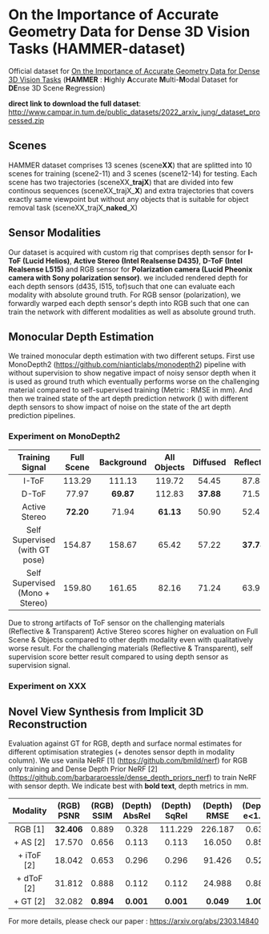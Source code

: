 # On the Importance of Accurate Geometry Data for Dense 3D Vision Tasks (HAMMER-dataset)
Official dataset for [On the Importance of Accurate Geometry Data for Dense 3D Vision Tasks](https://arxiv.org/abs/2303.14840) (**HAMMER** : **H**ighly **A**ccurate **M**ulti-**M**odal Dataset for **DE**nse 3D Scene **R**egression)

**direct link to download the full dataset**: http://www.campar.in.tum.de/public_datasets/2022_arxiv_jung/_dataset_processed.zip

## Scenes
HAMMER dataset comprises 13 scenes (scene**XX**) that are splitted into 10 scenes for training (scene2-11) and 3 scenes (scene12-14) for testing. Each scene has two trajectories (sceneXX_**trajX**) that are divided into few continous sequences (sceneXX_trajX_**X**) and extra trajectories that covers exactly same viewpoint but without any objects that is suitable for object removal task (sceneXX_trajX_**naked**_X)

## Sensor Modalities
Our dataset is acquired with custom rig that comprises depth sensor for **I-ToF (Lucid Helios)**, **Active Stereo (Intel Realsense D435)**, **D-ToF (Intel Realsense L515)** and RGB sensor for **Polarization camera (Lucid Pheonix camera with Sony polarization sensor)**.
we included rendered depth for each depth sensors (d435, l515, tof)such that one can evaluate each modality with absolute ground truth. For RGB sensor (polarization), we forwardly warped each depth sensor's depth into RGB such that one can train the network with different modalities as well as absolute ground truth.

## Monocular Depth Estimation
We trained monocular depth estimation with two different setups. First use MonoDepth2 (https://github.com/nianticlabs/monodepth2) pipeline with without supervision to show negative impact of noisy sensor depth when it is used as ground truth which eventually performs worse on the challenging material compared to self-supervised training (Metric : RMSE in mm). And then we trained state of the art depth prediction network () with different depth sensors to show impact of noise on the state of the art depth prediction pipelines.

### Experiment on MonoDepth2

|         Training Signal         | Full Scene | Background | All Objects |  Diffused | Reflective | Transparent |
|:-------------------------------:|:----------:|:----------:|:-----------:|:---------:|:----------:|:-----------:|
|              I-ToF              |   113.29   |   111.13   |    119.72   |   54.45   |    87.84   |    207.89   |
|              D-ToF              |    77.97   |  **69.87** |    112.83   | **37.88** |    71.59   |    207.85   |
|          Active Stereo          |  **72.20** |    71.94   |  **61.13**  |   50.90   |    52.43   |    87.24    |
|  Self Supervised (with GT pose) |   154.87   |   158.67   |    65.42    |   57.22   |  **37.78** |  **61.86**  |
| Self Supervised (Mono + Stereo) |   159.80   |   161.65   |    82.16    |   71.24   |    63.92   |    66.48    |

Due to strong artifacts of ToF sensor on the challenging materials (Reflective & Transparent) Active Stereo scores higher on evaluation on Full Scene & Objects compared to other depth modality even with qualitatively worse result.
For the challenging materials (Reflective & Transparent), self supervision score better result compared to using depth sensor as supervision signal.

### Experiment on XXX



## Novel View Synthesis from Implicit 3D Reconstruction
Evaluation against GT for RGB, depth and surface normal estimates for different optimisation strategies (+ denotes sensor depth in modality column). We use vanila NeRF [1] (https://github.com/bmild/nerf) for RGB only training and Dense Depth Prior NeRF [2] (https://github.com/barbararoessle/dense_depth_priors_nerf) to train NeRF with sensor depth. We indicate best with **bold text**, depth metrics in mm.

| Modality | (RGB) PSNR | (RGB) SSIM | (Depth) AbsRel | (Depth) SqRel | (Depth) RMSE | (Depth) e<1.25 | (Normal) Cos.Sim |
|:--------:|:----------:|:----------:|:--------------:|:-------------:|:------------:|:--------------:|:----------------:|
|    RGB [1]  | **32.406** |    0.889   |      0.328     |    111.229    |    226.187   |      0.631     |       0.084      |
| + AS    [2]     |   17.570   |    0.656   |      0.113     |     0.113     |    16.050    |      0.853     |       0.071      |
| + iToF [2]  |   18.042   |    0.653   |      0.296     |     0.296     |    91.426    |      0.520     |       0.102      |
| + dToF [2]  |   31.812   |    0.888   |      0.112     |     0.112     |    24.988    |      0.882     |       0.031      |
| + GT    [2]    |   32.082   |  **0.894** |    **0.001**   |   **0.001**   |   **0.049**  |    **1.000**   |     **0.001**    |

For more details, please check our paper : https://arxiv.org/abs/2303.14840
